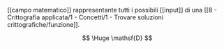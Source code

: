 [[campo matematico]] rappresentante tutti i possibili [[input]] di una [[8 - Crittografia applicata/1 - Concetti/1 - Trovare soluzioni crittografiche/funzione]].

$$
\Huge
\mathsf{D}
$$
